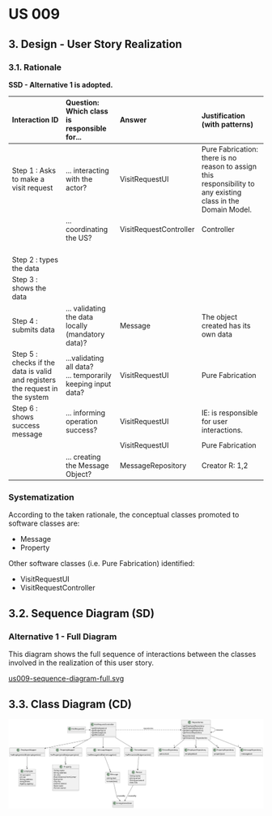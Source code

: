 # US 009

## 3. Design - User Story Realization

### 3.1. Rationale

**SSD - Alternative 1 is adopted.**

| Interaction ID                                                               | Question: Which class is responsible for...                          | Answer                 | Justification (with patterns)                                                                                 |
|:-----------------------------------------------------------------------------|:---------------------------------------------------------------------|:-----------------------|:--------------------------------------------------------------------------------------------------------------|
| Step 1 :  Asks to make a visit request		                                     | 	... interacting with the actor?                                     | VisitRequestUI         | Pure Fabrication: there is no reason to assign this responsibility to any existing class in the Domain Model. |
| 			  		                                                                      | 	... coordinating the US?                                            | VisitRequestController | Controller                                                                                                    |
| 			  		                                                                      | 	                                                                    |                        |                                                                                                               |
| 			  		                                                                      |                                                                      |                        |                                                                                                               |
| 			  		                                                                      | 							                                                              |                        |                                                                                                               |
| 			  		                                                                      | 							                                                              |                        |                                                                                                               |
| Step 2 : types the data	                                                     | 		  					                                                            |                        |                                                            |
| Step 3 : shows the data		                                                    |                                                                      |                        |                                                                                                               |
| Step 4 : submits data		                                                      | 	      ... validating the data locally (mandatory data)?             | Message                | The object created has its own data                                                                           |
| Step 5 : checks if the data is valid and registers the request in the system | 	    ...validating all data?<br/>... temporarily keeping input data? | VisitRequestUI         | Pure Fabrication                                                                                              |
| Step 6 : shows success message		                                             | 	... informing operation success?                                    | VisitRequestUI         | IE: is responsible for user interactions.                                                                     |  
| 	                                                                            | 							                                                              | VisitRequestUI         | Pure Fabrication                                                                                              |   
| 			  		                                                                      | ... creating the Message Object?                                     | MessageRepository      | Creator R: 1,2                                                                                                |


### Systematization ##

According to the taken rationale, the conceptual classes promoted to software classes are:

* Message
* Property

Other software classes (i.e. Pure Fabrication) identified:

* VisitRequestUI
* VisitRequestController


## 3.2. Sequence Diagram (SD)

### Alternative 1 - Full Diagram

This diagram shows the full sequence of interactions between the classes involved in the realization of this user story.

[us009-sequence-diagram-full.svg](svg/us009-sequence-diagram-full.svg)


## 3.3. Class Diagram (CD)

![us009-class-diagram.svg](svg/us009-class-diagram.svg)